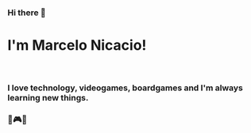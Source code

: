 ### Hi there 👋
# I'm Marcelo Nicacio! 
<br>

### I love technology, videogames, boardgames and I'm always learning new things.
### 💚🎮🎲


